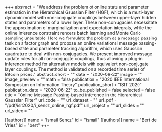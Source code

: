 +++
abstract = "We address the problem of online state and parameter estimation in the Hierarchical Gaussian Filter (HGF), which is a multi-layer dynamic model with non-conjugate couplings between upper-layer hidden states and parameters of a lower layer. These non-conjugacies necessitate the approximation of marginalization and expectation integrals, while the online inference constraint renders batch learning and Monte Carlo sampling unsuitable. Here we formulate the problem as a message passing task on a factor graph and propose an online variational message passing-based state and parameter tracking algorithm, which uses Gaussian quadrature to deal with non-conjugacies. We present improved message update rules for all non-conjugate couplings, thus allowing a plug-in inference method for alternative models with equivalent non-conjugate layer couplings. The method is validated on a recorded time series of Bitcoin prices."
abstract_short = ""
date = "2020-06-22"
image = ""
image_preview = ""
math = false
publication = "2020 IEEE International Symposium on Information Theory"
publication_short = "ISIT 2020"
publication_date = "2020-06-22"
to_be_published = false
selected = false
title = "Online Message Passing-based Inference in the Hierarchical Gaussian Filter"
url_code = ""
url_dataset = ""
url_pdf = "/pdf/isit2020/i_senoz_online_hgf.pdf"
url_project = ""
url_slides = ""
url_video = ""

[[authors]]
    name = "Ismail Senoz"
    id = "ismail"
[[authors]]
    name = "Bert de Vries"
    id = "bert"
+++
